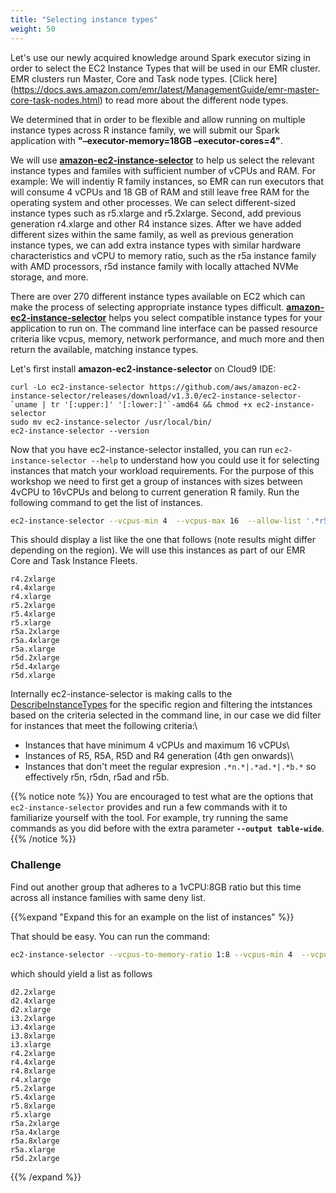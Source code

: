 ```yaml
---
title: "Selecting instance types"
weight: 50
---
```


Let's use our newly acquired knowledge around Spark executor sizing in order to select the EC2 Instance Types that will be used in our EMR cluster.\
EMR clusters run Master, Core and Task node types. [Click here] (https://docs.aws.amazon.com/emr/latest/ManagementGuide/emr-master-core-task-nodes.html) to read more about the different node types.

We determined that in order to be flexible and allow running on multiple instance types across R instance family, we will submit our Spark application with **"–executor-memory=18GB –executor-cores=4"**.

We will use **[amazon-ec2-instance-selector](https://github.com/aws/amazon-ec2-instance-selector)** to help us select the relevant instance
types and familes with sufficient number of vCPUs and RAM. 
For example: We will indentiy R family instances, so EMR can run executors that will consume 4 vCPUs and 18 GB of RAM and still leave free RAM for the operating system and other processes. We can select different-sized instance types such as r5.xlarge and r5.2xlarge. Second, add previous generation r4.xlarge and other R4 instance sizes. After we have added different sizes within the same family, as well as previous generation instance types, we can add extra instance types with similar hardware characteristics and vCPU to memory ratio, such as the r5a instance family with AMD processors, r5d instance family with locally attached NVMe storage, and more.

There are over 270 different instance types available on EC2 which can make the process of selecting appropriate instance types difficult. **[amazon-ec2-instance-selector](https://github.com/aws/amazon-ec2-instance-selector)** helps you select compatible instance types for your application to run on. The command line interface can be passed resource criteria like vcpus, memory, network performance, and much more and then return the available, matching instance types.

Let's first install **amazon-ec2-instance-selector** on Cloud9 IDE:

```
curl -Lo ec2-instance-selector https://github.com/aws/amazon-ec2-instance-selector/releases/download/v1.3.0/ec2-instance-selector-`uname | tr '[:upper:]' '[:lower:]'`-amd64 && chmod +x ec2-instance-selector
sudo mv ec2-instance-selector /usr/local/bin/
ec2-instance-selector --version
```

Now that you have ec2-instance-selector installed, you can run
`ec2-instance-selector --help` to understand how you could use it for selecting
instances that match your workload requirements. For the purpose of this workshop
we need to first get a group of instances with sizes between 4vCPU to 16vCPUs and belong to current generation R family.
Run the following command to get the list of instances.

```bash
ec2-instance-selector --vcpus-min 4  --vcpus-max 16  --allow-list '.*r5.*|.*r4.*|.*r5a.*|.*r5d.*'  --deny-list '.*n.*|.*ad.*|.*b.*'  
```

This should display a list like the one that follows (note results might differ depending on the region). We will use this instances as part of our EMR Core and Task Instance Fleets.

```
r4.2xlarge
r4.4xlarge
r4.xlarge
r5.2xlarge
r5.4xlarge
r5.xlarge
r5a.2xlarge
r5a.4xlarge
r5a.xlarge
r5d.2xlarge
r5d.4xlarge
r5d.xlarge          
```

Internally ec2-instance-selector is making calls to the [DescribeInstanceTypes](https://docs.aws.amazon.com/AWSEC2/latest/APIReference/API_DescribeInstanceTypes.html) for the specific region and filtering
the intstances based on the criteria selected in the command line, in our case 
we did filter for instances that meet the following criteria:\
 * Instances that have minimum 4 vCPUs and maximum 16 vCPUs\
 * Instances of R5, R5A, R5D and R4 generation (4th gen onwards)\
 * Instances that don't meet the regular expresion `.*n.*|.*ad.*|.*b.*` so effectively r5n, r5dn, r5ad and r5b.


{{% notice note %}}
You are encouraged to test what are the options that `ec2-instance-selector` provides and run a few commands with it to familiarize yourself with the tool.
For example, try running the same commands as you did before with the extra parameter **`--output table-wide`**.
{{% /notice %}}

### Challenge 

Find out another group that adheres to a 1vCPU:8GB ratio but this time across all instance families with same deny list.

{{%expand "Expand this for an example on the list of instances" %}}

That should be easy. You can run the command:  

```bash
ec2-instance-selector --vcpus-to-memory-ratio 1:8 --vcpus-min 4  --vcpus-max 32 --gpus 0 --current-generation -a x86_64 --deny-list '.*n.*|.*ad.*|.*b.*'
```

which should yield a list as follows 

```
d2.2xlarge
d2.4xlarge
d2.xlarge
i3.2xlarge
i3.4xlarge
i3.8xlarge
i3.xlarge
r4.2xlarge
r4.4xlarge
r4.8xlarge
r4.xlarge
r5.2xlarge
r5.4xlarge
r5.8xlarge
r5.xlarge
r5a.2xlarge
r5a.4xlarge
r5a.8xlarge
r5a.xlarge
r5d.2xlarge
```
{{% /expand %}}
